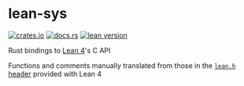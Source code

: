 # lean-sys
[![crates.io](https://img.shields.io/crates/v/lean-sys)](https://crates.io/crates/lean-sys)
[![docs.rs](https://img.shields.io/docsrs/lean-sys)](https://docs.rs/crate/lean-sys/latest)
[![lean version](https://img.shields.io/badge/lean-4.23.0-lightgray.svg)](#lean-version-requirements)

Rust bindings to [Lean 4](https://github.com/leanprover/lean4)'s C API

Functions and comments manually translated from those in the [`lean.h` header](https://github.com/leanprover/lean4/blob/master/src/include/lean/lean.h) provided with Lean 4
